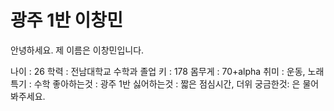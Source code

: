 # 광주 1반 이창민

안녕하세요.
제 이름은 이창민입니다.

나이 : 26
학력 : 전남대학교 수학과 졸업
키 : 178
몸무게 : 70+alpha
취미 : 운동, 노래
특기 : 수학
좋아하는것 : 광주 1반
싫어하는것 : 짧은 점심시간, 더위
궁금한것: 은 물어봐주세요.








